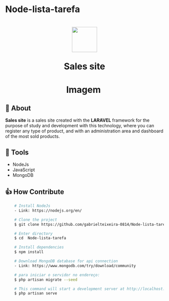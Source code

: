 # Node-lista-tarefa
<h1 align="center">
    <img height="80" src="https://img.icons8.com/external-filled-outline-geotatah/64/000000/external-product-corporate-image-and-brand-management-filled-outline-filled-outline-geotatah-2.png" />
    <p>Sales site</p>
</h1>

<h1 align="center">Imagem
    <img src="" />
</h1>


## 🚨 About


**Sales site** is a sales site created with the **LARAVEL** framework for the purpose of study and development with this technology, where you can register any type of product, and with an administration area and dashboard of the most sold products. 


## 🔨 Tools

- NodeJs
- JavaScript
- MongoDB

## 👍 How Contribute

```bash
    # Install NodeJs
    - Link: https://nodejs.org/en/ 
```

```bash
    # Clone the project
    $ git clone https://github.com/gabrielteixeira-0814/Node-lista-tarefa.git  
```

```bash
    # Enter directory
    $ cd  Node-lista-tarefa
```

```bash
    # Install dependencies
    $ npm install
```

```bash
    # Download MongoDB database for api connection
    - Link: https://www.mongodb.com/try/download/community
```

```bash
    # para iniciar o servidor no endereço:
    $ php artisan migrate --seed
```

```bash
    # This command will start a development server at http://localhost:8000
    $ php artisan serve
```
